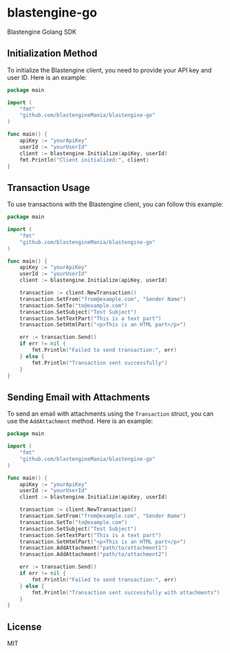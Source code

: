 # blastengine-go
Blastengine Golang SDK

## Initialization Method

To initialize the Blastengine client, you need to provide your API key and user ID. Here is an example:

```go
package main

import (
	"fmt"
	"github.com/blastengineMania/blastengine-go"
)

func main() {
	apiKey := "yourApiKey"
	userId := "yourUserId"
	client := blastengine.Initialize(apiKey, userId)
	fmt.Println("Client initialized:", client)
}
```

## Transaction Usage

To use transactions with the Blastengine client, you can follow this example:

```go
package main

import (
	"fmt"
	"github.com/blastengineMania/blastengine-go"
)

func main() {
	apiKey := "yourApiKey"
	userId := "yourUserId"
	client := blastengine.Initialize(apiKey, userId)

	transaction := client.NewTransaction()
	transaction.SetFrom("from@example.com", "Sender Name")
	transaction.SetTo("to@example.com")
	transaction.SetSubject("Test Subject")
	transaction.SetTextPart("This is a text part")
	transaction.SetHtmlPart("<p>This is an HTML part</p>")

	err := transaction.Send()
	if err != nil {
		fmt.Println("Failed to send transaction:", err)
	} else {
		fmt.Println("Transaction sent successfully")
	}
}
```

## Sending Email with Attachments

To send an email with attachments using the `Transaction` struct, you can use the `AddAttachment` method. Here is an example:

```go
package main

import (
	"fmt"
	"github.com/blastengineMania/blastengine-go"
)

func main() {
	apiKey := "yourApiKey"
	userId := "yourUserId"
	client := blastengine.Initialize(apiKey, userId)

	transaction := client.NewTransaction()
	transaction.SetFrom("from@example.com", "Sender Name")
	transaction.SetTo("to@example.com")
	transaction.SetSubject("Test Subject")
	transaction.SetTextPart("This is a text part")
	transaction.SetHtmlPart("<p>This is an HTML part</p>")
	transaction.AddAttachment("path/to/attachment1")
	transaction.AddAttachment("path/to/attachment2")

	err := transaction.Send()
	if err != nil {
		fmt.Println("Failed to send transaction:", err)
	} else {
		fmt.Println("Transaction sent successfully with attachments")
	}
}
```

## License

MIT
